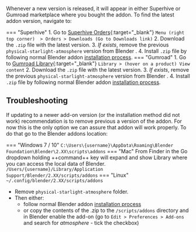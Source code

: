 Whenever a new version is released, it will appear in either Superhive or Gumroad marketplace where you bought the addon.
To find the latest addon version, navigate to:

=== "Superhive"
    1. Go to [Superhive Orders](https://superhivemarket.com/account/orders){:target="_blank"}
    ```
    Menu (right top corner)  > Orders > Downloads (Go to Downloads link)
    ```
    2. Download the `.zip` file with the latest version.
    3. _If exists_, remove the previous `physical-starlight-atmosphere` version from Blender .
    4. Install `.zip` file by following normal Blender addon [installation process](/psa/getting-started/#installation).
=== "Gumroad"
    1. Go to [Gumroad Library](https://gumroad.com/library){:target="_blank"}
    ```
    Library > (hover on a product) View content
    ```
    2. Download the `.zip` file with the latest version.
    3. _If exists_, remove the previous `physical-starlight-atmosphere` version from Blender .
    4. Install `.zip` file by following normal Blender addon [installation process](/psa/getting-started/#installation).
    

## Troubleshooting 
If updating to a newer add-on version (or the installation method did not work) recommendation is to remove previous
 a version of the addon. For now this is the only option we can assure that addon will work properly. To do that go to
 the Blender addons location:
 
=== "Windows 7 / 10"
    ```
    C:\Users\{username}\AppData\Roaming\Blender Foundation\Blender\2.XX\scripts\addons
    ``` 
=== "Mac"
    From Finder in the Go dropdown holding ++command++ key will expand and show Library where you can access the local data of Blender.
    ```
    /Users/{username}/Library/Application Support/Blender/2.XX/scripts/addons
    ```
=== "Linux"
    ```
    ~/.config/blender/2.XX/scripts/addons
    ```



- Remove `physical-starlight-atmosphere` folder.
- Then either:
    - follow normal Blender addon [installation process](/psa/getting-started/#installation)
    - or copy the contents of the .zip to the `/scripts/addons` directory and in Blender enable the add-on (go to `Edit > Preferences > Add-ons` and search for _atmosphere_ - tick the checkbox)
